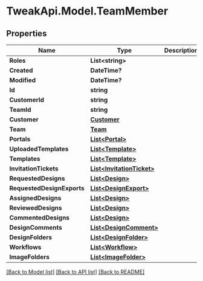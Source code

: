 # TweakApi.Model.TeamMember
## Properties

Name | Type | Description | Notes
------------ | ------------- | ------------- | -------------
**Roles** | **List&lt;string&gt;** |  | 
**Created** | **DateTime?** |  | [optional] 
**Modified** | **DateTime?** |  | [optional] 
**Id** | **string** |  | [optional] 
**CustomerId** | **string** |  | [optional] 
**TeamId** | **string** |  | [optional] 
**Customer** | [**Customer**](Customer.md) |  | [optional] 
**Team** | [**Team**](Team.md) |  | [optional] 
**Portals** | [**List&lt;Portal&gt;**](Portal.md) |  | [optional] 
**UploadedTemplates** | [**List&lt;Template&gt;**](Template.md) |  | [optional] 
**Templates** | [**List&lt;Template&gt;**](Template.md) |  | [optional] 
**InvitationTickets** | [**List&lt;InvitationTicket&gt;**](InvitationTicket.md) |  | [optional] 
**RequestedDesigns** | [**List&lt;Design&gt;**](Design.md) |  | [optional] 
**RequestedDesignExports** | [**List&lt;DesignExport&gt;**](DesignExport.md) |  | [optional] 
**AssignedDesigns** | [**List&lt;Design&gt;**](Design.md) |  | [optional] 
**ReviewedDesigns** | [**List&lt;Design&gt;**](Design.md) |  | [optional] 
**CommentedDesigns** | [**List&lt;Design&gt;**](Design.md) |  | [optional] 
**DesignComments** | [**List&lt;DesignComment&gt;**](DesignComment.md) |  | [optional] 
**DesignFolders** | [**List&lt;DesignFolder&gt;**](DesignFolder.md) |  | [optional] 
**Workflows** | [**List&lt;Workflow&gt;**](Workflow.md) |  | [optional] 
**ImageFolders** | [**List&lt;ImageFolder&gt;**](ImageFolder.md) |  | [optional] 

[[Back to Model list]](../README.md#documentation-for-models) [[Back to API list]](../README.md#documentation-for-api-endpoints) [[Back to README]](../README.md)

